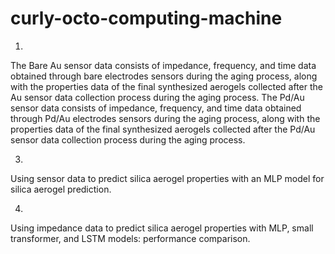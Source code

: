 # curly-octo-computing-machine
1.
The Bare Au sensor data consists of impedance, frequency, and time data obtained through bare electrodes sensors during the aging process, along with the properties data of the final synthesized aerogels collected after the Au sensor data collection process during the aging process.
The Pd/Au sensor data consists of impedance, frequency, and time data obtained through Pd/Au electrodes sensors during the aging process, along with the properties data of the final synthesized aerogels collected after the Pd/Au sensor data collection process during the aging process.


3.
Using sensor data to predict silica aerogel properties with an MLP model for silica aerogel prediction.


4.
Using impedance data to predict silica aerogel properties with MLP, small transformer, and LSTM models: performance comparison.

 
